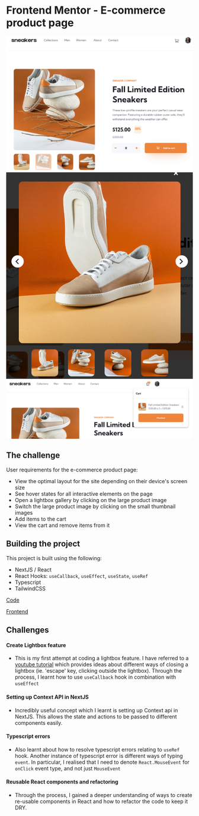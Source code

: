 # Frontend Mentor - E-commerce product page

<img src="mainpage.png" alt="product page">

<img src="lightbox.png" alt="lightbox feature">

<img src="checkout.png" alt="checkout cart">

## The challenge

User requirements for the e-commerce product page:

- View the optimal layout for the site depending on their device's screen size
- See hover states for all interactive elements on the page
- Open a lightbox gallery by clicking on the large product image
- Switch the large product image by clicking on the small thumbnail images
- Add items to the cart
- View the cart and remove items from it
## Building the project

This project is built using the following:
* NextJS / React
* React Hooks: ``useCallback``, ``useEffect``, ``useState``, ``useRef``
* Typescript
* TailwindCSS

[Code](https://github.com/francisldn/fm-e-commerce/)

[Frontend](https://fm-e-commerce.vercel.app/)

## Challenges
#### Create Lightbox feature
* This is my first attempt at coding a lightbox feature. I have referred to a [youtube tutorial](https://www.youtube.com/watch?v=d3aI1Dt0Z50) which provides ideas about different ways of closing a lightbox (ie. 'escape' key, clicking outside the lightbox). Through the process, I learnt how to use ``useCallback`` hook in combination with ``useEffect``

#### Setting up Context API in NextJS
* Incredibly useful concept which I learnt is setting up Context api in NextJS. This allows the state and actions to be passed to different components easily. 
#### Typescript errors
* Also learnt about how to resolve typescript errors relating to ``useRef`` hook. Another instance of typescript error is different ways of typing ``event``. In particular, I realised that I need to denote ``React.MouseEvent`` for ``onClick`` event type, and not just ``MouseEvent``
#### Reusable React components and refactoring
* Through the process, I gained a deeper understanding of ways to create re-usable components in React and how to refactor the code to keep it DRY. 
